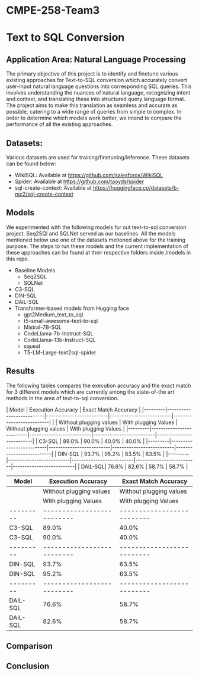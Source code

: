 # CMPE-258-Team3
# Text to SQL Conversion

## Application Area: Natural Language Processing

The primary objective of this project is to identify and finetune various existing approaches for Text-to-SQL conversion which accurately convert user-input natural language questions into corresponding SQL queries. This involves understanding the nuances of natural language, recognizing intent and context, and translating these into structured query language format. The project aims to make this translation as seamless and accurate as possible, catering to a wide range of queries from simple to complex. In order to determine which models work better, we intend to compare the performance of all the existing approaches.

## Datasets:
Various datasets are used for training/finetuning/inference. These datasets can be found below:
- WikiSQL: Available at https://github.com/salesforce/WikiSQL
- Spider: Available at https://github.com/taoyds/spider
- sql-create-context: Available at https://huggingface.co/datasets/b-mc2/sql-create-context

## Models
We experimented with the following models for out text-to-sql conversion project. Seq2SQl and SQLNet served as our baselines. All the models mentioned below use one of the datasets metioned above for the training purpose. The steps to run these models and the current implementation of these approaches can be found at their respective folders inside /models in this repo. <br>

- Baseline Models
  - Seq2SQL
  - SQLNet
- C3-SQL
- DIN-SQL
- DAIL-SQL
- Transformer-based models from Hugging face
  - gpt2Medium_text_to_sql
  - t5-small-awesome-text-to-sql
  - Mistral-7B-SQL
  - CodeLlama-7b-Instruct-SQL
  - CodeLlama-13b-Instruct-SQL
  - squeal
  - T5-LM-Large-text2sql-spider

## Results

The following tables compares the execution accuracy and the exact match for 3 different models which are currently among the state-of-the art methods in the area of text-to-sql conversion.


| Model   |               Execution Accuracy                    |               Exact Match Accuracy                  |
|---------|--------------------------|--------------------------|--------------------------|--------------------------|
|         | Without plugging values  | With plugging Values     | Without plugging values  | With plugging Values     |
|---------|--------------------------|--------------------------|--------------------------|--------------------------|
| C3-SQL  | 89.0%                    | 90.0%                    | 40.0%                    | 40.0%                    |
|---------|--------------------------|--------------------------|--------------------------|--------------------------|
| DIN-SQL | 93.7%                    | 95.2%                    | 63.5%                    | 63.5%                    |
|---------|--------------------------|--------------------------|--------------------------|--------------------------|
| DAIL-SQL| 76.6%                    | 82.6%                    | 58.7%                    | 58.7%                    |



| Model   | Execution Accuracy       | Exact Match Accuracy     |
|---------|--------------------------|--------------------------|
|         | Without plugging values  | Without plugging values  |
|         | With plugging Values     | With plugging Values     |
|---------|--------------------------|--------------------------|
| C3-SQL  | 89.0%                    | 40.0%                    |
| C3-SQL  | 90.0%                    | 40.0%                    |
|---------|--------------------------|--------------------------|
| DIN-SQL | 93.7%                    | 63.5%                    |
| DIN-SQL | 95.2%                    | 63.5%                    |
|---------|--------------------------|--------------------------|
| DAIL-SQL| 76.6%                    | 58.7%                    |
| DAIL-SQL| 82.6%                    | 58.7%                    |



## Comparison

## Conclusion


